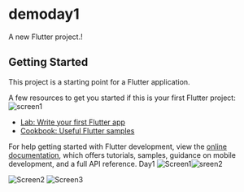 # demoday1

A new Flutter project.!


## Getting Started

This project is a starting point for a Flutter application.

A few resources to get you started if this is your first Flutter project:![screen1](https://github.com/user-attachments/assets/c61dadb0-25d0-4e9e-ac18-b25221242c4e)


- [Lab: Write your first Flutter app](https://docs.flutter.dev/get-started/codelab)
- [Cookbook: Useful Flutter samples](https://docs.flutter.dev/cookbook)

For help getting started with Flutter development, view the
[online documentation](https://docs.flutter.dev/), which offers tutorials,
samples, guidance on mobile development, and a full API reference.
Day1
![ Screen1](assets/screen1.png)![sreen2](https://github.com/user-attachments/assets/299ad28a-4b34-468a-ac0c-31e45e58b48f)

![ Screen2](assets/screen2.png)
![ Screen3](assets/screen3.png)

